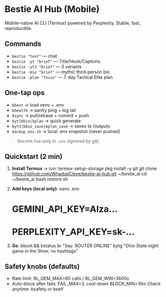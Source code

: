 # Bestie AI Hub (Mobile)
Mobile-native AI CLI (Termux) powered by Perplexity. Stable, fast, reproducible.

## Commands
- `bestie "text"` — chat
- `bestie -yt "brief"` — Title/Hook/Captions
- `bestie -yt3 "brief"` — 3 variants
- `bestie -bio "brief"` — mythic third-person bio
- `bestie -plan "focus"` — 7-day Tactical Elite plan

## One-tap ops
- `bboot` → load venv + .env
- `bhealth` → sanity ping + log tail
- `bsync` → pull/rebase + commit + push
- `byt|bbio|bplan` → quick generate
- `byt3|bbio_save|bplan_save` → saves to /outputs
- `backup_env.sh` → local .env snapshot (never pushed)

> Secrets live only in `.env` (ignored by git).
## Quickstart (2 min)
1) **Install Termux** → run:
   termux-setup-storage
   pkg install -y git
   git clone https://github.com/WhadupCleve/bestie-ai-hub.git ~/bestie_ai
   cd ~/bestie_ai
   bash restore.sh

2) **Add keys (local only)**:
   nano .env
   # GEMINI_API_KEY=AIza...
   # PERPLEXITY_API_KEY=sk-...

3) **Go**:
   bboot && bstatus
   br "Say: ROUTER ONLINE"
   bytg "Ohio State night game in the Shoe; no hashtags"

## Safety knobs (defaults)
- Rate limit: RL_GEM_MAX=60 calls / RL_GEM_WIN=3600s
- Auto-block after fails: FAIL_MAX=3, cool-down BLOCK_MIN=10m
Check anytime: bsafety or bself


